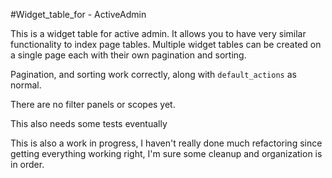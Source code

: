 #Widget_table_for - ActiveAdmin

This is a widget table for active admin. It allows you to have very similar functionality to index page tables. Multiple widget tables can be created on a single page each with their own pagination and sorting.

Pagination, and sorting work correctly, along with `default_actions` as normal.

There are no filter panels or scopes yet.

This also needs some tests eventually

This is also a work in progress, I haven't really done much refactoring since getting everything working right, I'm sure some cleanup and organization is in order.